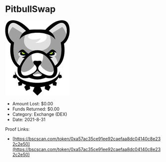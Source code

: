 # PitbullSwap
![PitbullSwap](/rektimages/PitbullSwap.png)
- Amount Lost: $0.00
- Funds Returned: $0.00
- Category: Exchange (DEX)
- Date: 2021-8-31



Proof Links:
- [https://bscscan.com/token/0xa57ac35ce91ee92caefaa8dc04140c8e232c2e50](https://bscscan.com/token/0xa57ac35ce91ee92caefaa8dc04140c8e232c2e50)


